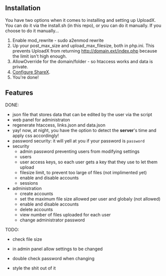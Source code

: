 ## Installation
You have two options when it comes to installing and setting up UploadX. You can do it via the install.sh (in this repo), or you can do it manually. If you choose to do it manually...

1.  Enable mod_rewrite - sudo a2enmod rewrite
2.  Up your post_max_size and upload_max_filesize, both in php.ini. This prevents UploadX from returning http://domain.ext/index.php because the limit isn't high enough.
3.  AllowOverride for the domain/folder - so htaccess works and data is private.
4.  [Configure ShareX](https://github.com/PixelPips/UploadX/wiki/Client-Installation-and-Configuration).
5.  You're done!

## Features
DONE:
- json file that stores data that can be edited by the user via the script
- web panel for administraton
- regenerate htaccess, links.json and data.json
- yay! now, at night, you have the option to detect the **server**'s time and apply css accordingly!
- password security: it will yell at you if your password is `password`
- security
    - admin password preventing users from modifying settings
    - users
    - user access keys, so each user gets a key that they use to let them upload
    - filesize limit, to prevent too large of files (not implimented yet)
    - enable and disable accounts
    - sessions
- administration
    - create accounts
    - set the maximum file size allowed per user and globaly (not allowed)
    - enable and disable accounts
    - delete accounts
    - view number of files uploaded for each user
    - change administrator password

TODO:
- check file size
- in admin panel allow settings to be changed

- double check password when changing
- style the shit out of it
